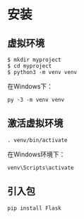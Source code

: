 # 安装

## 虚拟环境

```
$ mkdir myproject
$ cd myproject
$ python3 -m venv venv
```
在Windows下：
```
py -3 -m venv venv
```

## 激活虚拟环境

```
. venv/bin/activate
```
在Windows环境下：
```
venv\Scripts\activate
```

## 引入包
```
pip install Flask
```